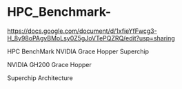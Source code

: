 # HPC_Benchmark-

https://docs.google.com/document/d/1xfieYfFwcg3-H_8y98oPAgvBMoLsy0Z5gJoVTePQZRQ/edit?usp=sharing

HPC BenchMark  NVIDIA Grace Hopper Superchip


NVIDIA GH200 Grace Hopper


Superchip Architecture

